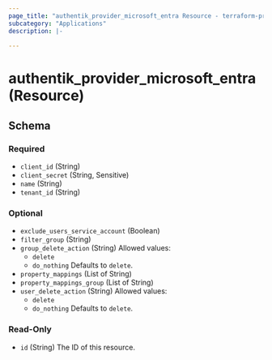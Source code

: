 ```yaml
---
page_title: "authentik_provider_microsoft_entra Resource - terraform-provider-authentik"
subcategory: "Applications"
description: |-
  
---
```


# authentik_provider_microsoft_entra (Resource)





<!-- schema generated by tfplugindocs -->
## Schema

### Required

- `client_id` (String)
- `client_secret` (String, Sensitive)
- `name` (String)
- `tenant_id` (String)

### Optional

- `exclude_users_service_account` (Boolean)
- `filter_group` (String)
- `group_delete_action` (String) Allowed values:
  - `delete`
  - `do_nothing`
 Defaults to `delete`.
- `property_mappings` (List of String)
- `property_mappings_group` (List of String)
- `user_delete_action` (String) Allowed values:
  - `delete`
  - `do_nothing`
 Defaults to `delete`.

### Read-Only

- `id` (String) The ID of this resource.
